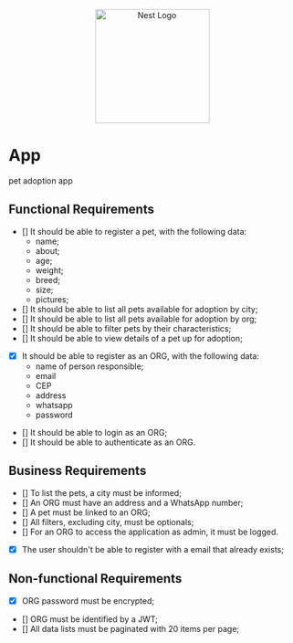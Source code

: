 <p align="center">
  <a href="http://nestjs.com/" target="blank"><img src="https://nestjs.com/img/logo-small.svg" width="200" alt="Nest Logo" /></a>
</p>

[circleci-image]: https://img.shields.io/circleci/build/github/nestjs/nest/master?token=abc123def456
[circleci-url]: https://circleci.com/gh/nestjs/nest

# App

pet adoption app

## Functional Requirements
- [] It should be able to register a pet, with the following data:
  - name;
  - about;
  - age;
  - weight;
  - breed;
  - size;
  - pictures;
- [] It should be able to list all pets available for adoption by city;
- [] It should be able to list all pets available for adoption by org;
- [] It should be able to filter pets by their characteristics;
- [] It should be able to view details of a pet up for adoption;
- [x] It should be able to register as an ORG, with the following data:
  - name of person responsible;
  - email
  - CEP
  - address
  - whatsapp
  - password
- [] It should be able to login as an ORG;
- [] It should be able to authenticate as an ORG.


## Business Requirements
- [] To list the pets, a city must be informed;
- [] An ORG must have an address and a WhatsApp number;
- [] A pet must be linked to an ORG;
- [] All filters, excluding city, must be optionals;
- [] For an ORG to access the application as admin, it must be logged.
- [x] The user shouldn't be able to register with a email that already exists;


## Non-functional Requirements
- [x] ORG password must be encrypted;
- [] ORG must be identified by a JWT;
- [] All data lists must be paginated with 20 items per page;
